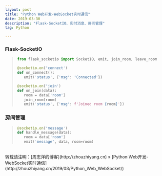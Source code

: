 ```yaml
---
layout: post
title: "Python Web开发-WebSocket实时通信"
date: 2019-03-30 
description: "Flask-SocketIO、实时消息、房间管理"
tag: Python 

---
```


### Flask-SocketIO

>```python
>from flask_socketio import SocketIO, emit, join_room, leave_room
>
>@socketio.on('connect')
>def on_connect():
>    emit('status', {'msg': 'Connected'})
>
>@socketio.on('join')
>def on_join(data):
>    room = data['room']
>    join_room(room)
>    emit('status', {'msg': f'Joined room {room}'})
>```

### 房间管理

>```python
>@socketio.on('message')
>def handle_message(data):
>    room = data['room']
>    emit('message', data, room=room)
>```

<br>
转载请注明：[周志洋的博客](http://zhouzhiyang.cn) » [Python Web开发-WebSocket实时通信](http://zhouzhiyang.cn/2019/03/Python_Web_WebSocket/) 

